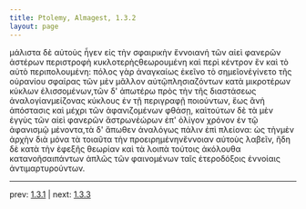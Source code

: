 ```yaml
---
title: Ptolemy, Almagest, 1.3.2
layout: page
---
```


μάλιστα δὲ αὐτοὺς ἦγεν εἰς τὴν σφαιρικὴν ἔννοιανἡ τῶν αἰεὶ φανερῶν ἀστέρων περιστροφὴ κυκλοτερὴςθεωρουμένη καὶ περὶ κέντρον ἓν καὶ τὸ αὐτὸ περιπολουμένη: πόλος γὰρ ἀναγκαίως ἐκεῖνο τὸ σημεῖονἐγίνετο τῆς οὐρανίου σφαίρας τῶν μὲν μᾶλλον αὐτῷπλησιαζόντων κατὰ μικροτέρων κύκλων ἑλισσομένων,τῶν δ' ἀπωτέρω πρὸς τὴν τῆς διαστάσεως ἀναλογίανμείζονας κύκλους ἐν τῇ περιγραφῇ ποιούντων, ἕως ἂνἡ ἀπόστασις καὶ μέχρι τῶν ἀφανιζομένων φθάσῃ, καὶτούτων δὲ τὰ μὲν ἐγγὺς τῶν αἰεὶ φανερῶν ἄστρωνἑώρων ἐπ' ὀλίγον χρόνον ἐν τῷ ἀφανισμῷ μένοντα,τὰ δ' ἄπωθεν ἀναλόγως πάλιν ἐπὶ πλείονα: ὡς τὴνμὲν ἀρχὴν διὰ μόνα τὰ τοιαῦτα τὴν προειρημένηνἔννοιαν αὐτοὺς λαβεῖν, ἤδη δὲ κατὰ τὴν ἐφεξῆς θεωρίαν καὶ τὰ λοιπὰ τούτοις ἀκόλουθα κατανοῆσαιπάντων ἁπλῶς τῶν φαινομένων ταῖς ἑτεροδόξοις ἐννοίαις ἀντιμαρτυρούντων.

---

prev: [1.3.1](../1.3.1/) | next: [1.3.3](../1.3.3/)

